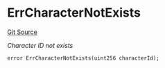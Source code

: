# ErrCharacterNotExists
[Git Source](https://github.com/Crossbell-Box/Crossbell-Contracts/blob/7dd103c70343d6410d08f7bb25b0b513c4d92016/contracts/libraries/Error.sol)

*Character ID not exists*


```solidity
error ErrCharacterNotExists(uint256 characterId);
```


